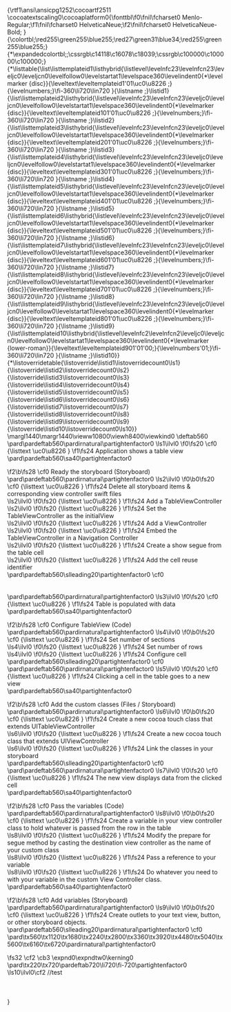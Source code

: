 {\rtf1\ansi\ansicpg1252\cocoartf2511
\cocoatextscaling0\cocoaplatform0{\fonttbl\f0\fnil\fcharset0 Menlo-Regular;\f1\fnil\fcharset0 HelveticaNeue;\f2\fnil\fcharset0 HelveticaNeue-Bold;
}
{\colortbl;\red255\green255\blue255;\red27\green31\blue34;\red255\green255\blue255;}
{\*\expandedcolortbl;;\cssrgb\c14118\c16078\c18039;\cssrgb\c100000\c100000\c100000;}
{\*\listtable{\list\listtemplateid1\listhybrid{\listlevel\levelnfc23\levelnfcn23\leveljc0\leveljcn0\levelfollow0\levelstartat1\levelspace360\levelindent0{\*\levelmarker \{disc\}}{\leveltext\leveltemplateid1\'01\uc0\u8226 ;}{\levelnumbers;}\fi-360\li720\lin720 }{\listname ;}\listid1}
{\list\listtemplateid2\listhybrid{\listlevel\levelnfc23\levelnfcn23\leveljc0\leveljcn0\levelfollow0\levelstartat1\levelspace360\levelindent0{\*\levelmarker \{disc\}}{\leveltext\leveltemplateid101\'01\uc0\u8226 ;}{\levelnumbers;}\fi-360\li720\lin720 }{\listname ;}\listid2}
{\list\listtemplateid3\listhybrid{\listlevel\levelnfc23\levelnfcn23\leveljc0\leveljcn0\levelfollow0\levelstartat1\levelspace360\levelindent0{\*\levelmarker \{disc\}}{\leveltext\leveltemplateid201\'01\uc0\u8226 ;}{\levelnumbers;}\fi-360\li720\lin720 }{\listname ;}\listid3}
{\list\listtemplateid4\listhybrid{\listlevel\levelnfc23\levelnfcn23\leveljc0\leveljcn0\levelfollow0\levelstartat1\levelspace360\levelindent0{\*\levelmarker \{disc\}}{\leveltext\leveltemplateid301\'01\uc0\u8226 ;}{\levelnumbers;}\fi-360\li720\lin720 }{\listname ;}\listid4}
{\list\listtemplateid5\listhybrid{\listlevel\levelnfc23\levelnfcn23\leveljc0\leveljcn0\levelfollow0\levelstartat1\levelspace360\levelindent0{\*\levelmarker \{disc\}}{\leveltext\leveltemplateid401\'01\uc0\u8226 ;}{\levelnumbers;}\fi-360\li720\lin720 }{\listname ;}\listid5}
{\list\listtemplateid6\listhybrid{\listlevel\levelnfc23\levelnfcn23\leveljc0\leveljcn0\levelfollow0\levelstartat1\levelspace360\levelindent0{\*\levelmarker \{disc\}}{\leveltext\leveltemplateid501\'01\uc0\u8226 ;}{\levelnumbers;}\fi-360\li720\lin720 }{\listname ;}\listid6}
{\list\listtemplateid7\listhybrid{\listlevel\levelnfc23\levelnfcn23\leveljc0\leveljcn0\levelfollow0\levelstartat1\levelspace360\levelindent0{\*\levelmarker \{disc\}}{\leveltext\leveltemplateid601\'01\uc0\u8226 ;}{\levelnumbers;}\fi-360\li720\lin720 }{\listname ;}\listid7}
{\list\listtemplateid8\listhybrid{\listlevel\levelnfc23\levelnfcn23\leveljc0\leveljcn0\levelfollow0\levelstartat1\levelspace360\levelindent0{\*\levelmarker \{disc\}}{\leveltext\leveltemplateid701\'01\uc0\u8226 ;}{\levelnumbers;}\fi-360\li720\lin720 }{\listname ;}\listid8}
{\list\listtemplateid9\listhybrid{\listlevel\levelnfc23\levelnfcn23\leveljc0\leveljcn0\levelfollow0\levelstartat1\levelspace360\levelindent0{\*\levelmarker \{disc\}}{\leveltext\leveltemplateid801\'01\uc0\u8226 ;}{\levelnumbers;}\fi-360\li720\lin720 }{\listname ;}\listid9}
{\list\listtemplateid10\listhybrid{\listlevel\levelnfc2\levelnfcn2\leveljc0\leveljcn0\levelfollow0\levelstartat1\levelspace360\levelindent0{\*\levelmarker \{lower-roman\}}{\leveltext\leveltemplateid901\'01\'00;}{\levelnumbers\'01;}\fi-360\li720\lin720 }{\listname ;}\listid10}}
{\*\listoverridetable{\listoverride\listid1\listoverridecount0\ls1}{\listoverride\listid2\listoverridecount0\ls2}{\listoverride\listid3\listoverridecount0\ls3}{\listoverride\listid4\listoverridecount0\ls4}{\listoverride\listid5\listoverridecount0\ls5}{\listoverride\listid6\listoverridecount0\ls6}{\listoverride\listid7\listoverridecount0\ls7}{\listoverride\listid8\listoverridecount0\ls8}{\listoverride\listid9\listoverridecount0\ls9}{\listoverride\listid10\listoverridecount0\ls10}}
\margl1440\margr1440\vieww10800\viewh8400\viewkind0
\deftab560
\pard\pardeftab560\pardirnatural\partightenfactor0
\ls1\ilvl0
\f0\fs20 \cf0 {\listtext	\uc0\u8226 	}
\f1\fs24 Application shows a table view\
\pard\pardeftab560\sa40\partightenfactor0

\f2\b\fs28 \cf0 Ready the storyboard (Storyboard)\
\pard\pardeftab560\pardirnatural\partightenfactor0
\ls2\ilvl0
\f0\b0\fs20 \cf0 {\listtext	\uc0\u8226 	}
\f1\fs24 Delete all storyboard items & corresponding view controller swift files\
\ls2\ilvl0
\f0\fs20 {\listtext	\uc0\u8226 	}
\f1\fs24 Add a TableViewController\
\ls2\ilvl0
\f0\fs20 {\listtext	\uc0\u8226 	}
\f1\fs24 Set the TableViewController as the initialView\
\ls2\ilvl0
\f0\fs20 {\listtext	\uc0\u8226 	}
\f1\fs24 Add a ViewController\
\ls2\ilvl0
\f0\fs20 {\listtext	\uc0\u8226 	}
\f1\fs24 Embed the TableViewController in a Navigation Controller\
\ls2\ilvl0
\f0\fs20 {\listtext	\uc0\u8226 	}
\f1\fs24 Create a show segue from the table cell\
\ls2\ilvl0
\f0\fs20 {\listtext	\uc0\u8226 	}
\f1\fs24 Add the cell reuse identifier\
\pard\pardeftab560\slleading20\partightenfactor0
\cf0 \
\
\
\pard\pardeftab560\pardirnatural\partightenfactor0
\ls3\ilvl0
\f0\fs20 \cf0 {\listtext	\uc0\u8226 	}
\f1\fs24 Table is populated with data\
\pard\pardeftab560\sa40\partightenfactor0

\f2\b\fs28 \cf0 Configure TableView (Code)\
\pard\pardeftab560\pardirnatural\partightenfactor0
\ls4\ilvl0
\f0\b0\fs20 \cf0 {\listtext	\uc0\u8226 	}
\f1\fs24 Set number of sections\
\ls4\ilvl0
\f0\fs20 {\listtext	\uc0\u8226 	}
\f1\fs24 Set number of rows\
\ls4\ilvl0
\f0\fs20 {\listtext	\uc0\u8226 	}
\f1\fs24 Configure cell\
\pard\pardeftab560\slleading20\partightenfactor0
\cf0 \
\pard\pardeftab560\pardirnatural\partightenfactor0
\ls5\ilvl0
\f0\fs20 \cf0 {\listtext	\uc0\u8226 	}
\f1\fs24 Clicking a cell in the table goes to a new view\
\pard\pardeftab560\sa40\partightenfactor0

\f2\b\fs28 \cf0 Add the custom classes (Files / Storyboard)\
\pard\pardeftab560\pardirnatural\partightenfactor0
\ls6\ilvl0
\f0\b0\fs20 \cf0 {\listtext	\uc0\u8226 	}
\f1\fs24 Create a new cocoa touch class that extends UITableViewController\
\ls6\ilvl0
\f0\fs20 {\listtext	\uc0\u8226 	}
\f1\fs24 Create a new cocoa touch class that extends UIViewController\
\ls6\ilvl0
\f0\fs20 {\listtext	\uc0\u8226 	}
\f1\fs24 Link the classes in your storyboard\
\pard\pardeftab560\slleading20\partightenfactor0
\cf0 \
\pard\pardeftab560\pardirnatural\partightenfactor0
\ls7\ilvl0
\f0\fs20 \cf0 {\listtext	\uc0\u8226 	}
\f1\fs24 The new view displays data from the clicked cell\
\pard\pardeftab560\sa40\partightenfactor0

\f2\b\fs28 \cf0 Pass the variables (Code)\
\pard\pardeftab560\pardirnatural\partightenfactor0
\ls8\ilvl0
\f0\b0\fs20 \cf0 {\listtext	\uc0\u8226 	}
\f1\fs24 Create a variable in your view controller class to hold whatever is passed from the row in the table\
\ls8\ilvl0
\f0\fs20 {\listtext	\uc0\u8226 	}
\f1\fs24 Modify the prepare for segue method by casting the destination view controller as the name of your custom class\
\ls8\ilvl0
\f0\fs20 {\listtext	\uc0\u8226 	}
\f1\fs24 Pass a reference to your variable\
\ls8\ilvl0
\f0\fs20 {\listtext	\uc0\u8226 	}
\f1\fs24 Do whatever you need to with your variable in the custom View Controller class.\
\pard\pardeftab560\sa40\partightenfactor0

\f2\b\fs28 \cf0 Add variables (Storyboard)\
\pard\pardeftab560\pardirnatural\partightenfactor0
\ls9\ilvl0
\f0\b0\fs20 \cf0 {\listtext	\uc0\u8226 	}
\f1\fs24 Create outlets to your text view, button, or other storyboard objects.\
\pard\pardeftab560\slleading20\pardirnatural\partightenfactor0
\cf0 \
\pard\tx560\tx1120\tx1680\tx2240\tx2800\tx3360\tx3920\tx4480\tx5040\tx5600\tx6160\tx6720\pardirnatural\partightenfactor0

\fs32 \cf2 \cb3 \expnd0\expndtw0\kerning0
\
\pard\tx220\tx720\pardeftab720\li720\fi-720\partightenfactor0
\ls10\ilvl0\cf2 //test\
\
\
\
}